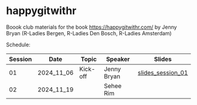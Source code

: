 # happygitwithr

Boook club materials for the book https://happygitwithr.com/  by Jenny Bryan (R-Ladies Bergen, R-Ladies Den Bosch, R-Ladies Amsterdam)  

Schedule:  

| Session | Date        | Topic    | Speaker     | Slides              |
| ------- | ----------- |----------|-------------|---------------------|
| 01      | 2024_11_06  | Kick-off | Jenny Bryan | [slides_session_01](https://github.com/rladiesboookclub/happygitwithr/blob/main/session_01_20241106/session_01_intro.pdf)|
| 02      | 2024_11_19  |          | Sehee Rim   |                     |
